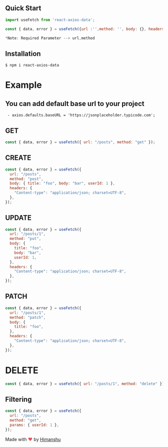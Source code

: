 ## Quick Start

```js
import useFetch from 'react-axios-data';

const { data, error } = useFetch({url :'',method: '', body: {}, headers: {}, params: {}});

*Note: Required Parameter --> url,method
```

## Installation

```console
$ npm i react-axios-data
```

# Example

## You can add default base url to your project

     - axios.defaults.baseURL = 'https://jsonplaceholder.typicode.com';

## GET

```js
const { data, error } = useFetch({ url: "/posts", method: "get" });
```

## CREATE

```js
const { data, error } = useFetch({
  url: "/posts",
  method: "post",
  body: { title: "foo", body: "bar", userId: 1 },
  headers: {
    "Content-type": "application/json; charset=UTF-8",
  },
});
```

## UPDATE

```js
const { data, error } = useFetch({
  url: "/posts/1",
  method: "put",
  body: {
    title: "foo",
    body: "bar",
    userId: 1,
  },
  headers: {
    "Content-type": "application/json; charset=UTF-8",
  },
});
```

## PATCH

```js
const { data, error } = useFetch({
  url: "/posts/1",
  method: "patch",
  body: {
    title: "foo",
  },
  headers: {
    "Content-type": "application/json; charset=UTF-8",
  },
});
```

# DELETE

```js
const { data, error } = useFetch({ url: "/posts/1", method: "delete" });
```

## Filtering

```js
const { data, error } = useFetch({
  url: "/posts",
  method: "get",
  params: { userId: 1 },
});
```

Made with <span style="color: #e25555;">&hearts;</span> by [Himanshu](https://github.com/hklohani)
